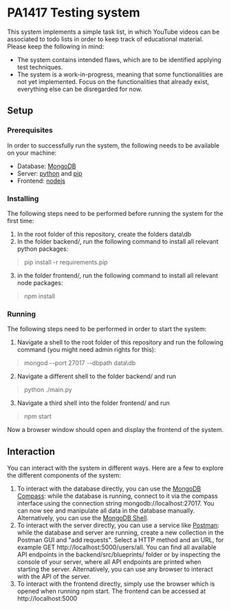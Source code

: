 # PA1417 Testing system

This system implements a simple task list, in which YouTube videos can be associated to todo lists in order to keep track of educational material. Please keep the following in mind:

* The system contains intended flaws, which are to be identified applying test techniques.
* The system is a work-in-progress, meaning that some functionalities are not yet implemented. Focus on the functionalities that already exist, everything else can be disregarded for now.

## Setup

### Prerequisites

In order to successfully run the system, the following needs to be available on your machine:

* Database: [MongoDB](https://www.mongodb.com/try/download/community)
* Server: [python](https://www.python.org/downloads/) and [pip](https://pypi.org/project/pip/)
* Frontend: [nodejs](https://nodejs.org/en/download/)

### Installing

The following steps need to be performed before running the system for the first time:

1. In the root folder of this repository, create the folders data\db
2. In the folder backend/, run the following command to install all relevant python packages:
> pip install -r requirements.pip
3. in the folder frontend/, run the following command to install all relevant node packages:
> npm install

### Running

The following steps need to be performed in order to start the system:

1. Navigate a shell to the root folder of this repository and run the following command (you might need admin rights for this):
> mongod --port 27017 --dbpath data\db
2. Navigate a different shell to the folder backend/ and run 
> python ./main.py
3. Navigate a third shell into the folder frontend/ and run
> npm start

Now a browser window should open and display the frontend of the system.

## Interaction

You can interact with the system in different ways. Here are a few to explore the different components of the system:

1. To interact with the database directly, you can use the [MongoDB Compass](https://www.mongodb.com/try/download/compass): while the database is running, connect to it via the compass interface using the connection string mongodb://localhost:27017. You can now see and manipulate all data in the database manually. Alternatively, you can use the [MongoDB Shell](https://www.mongodb.com/try/download/shell).
2. To interact with the server directly, you can use a service like [Postman](https://www.postman.com/downloads/): while the database and server are running, create a new collection in the Postman GUI and "add requests". Select a HTTP method and an URL, for example GET http://localhost:5000/users/all. You can find all available API endpoints in the backend/src/blueprints/ folder or by inspecting the console of your server, where all API endpoints are printed when starting the server. Alternatively, you can use any browser to interact with the API of the server.
3. To interact with the frontend directly, simply use the browser which is opened when running npm start. The frontend can be accessed at http://localhost:5000